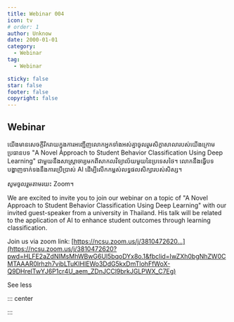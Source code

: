 ```yaml
---
title: Webinar 004
icon: tv
# order: 1
author: Unknow
date: 2000-01-01
category:
  - Webinar
tag:
  - Webinar

sticky: false
star: false
footer: false
copyright: false
---
```


## Webinar

យើងមានសេចក្តីរីករាយក្នុងការអញ្ជើញលោកអ្នកទាំងអស់គ្នាចូលរួមសិក្ខាសាលារបស់យើងក្រោមប្រធានបទ "A Novel Approach to Student Behavior Classification Using Deep Learning" ជាមួយនឹងសាស្ត្រាចារ្យមកពីសាកលវិទ្យាល័យមួយនៃប្រទេសថៃ។ លោកនឹងធ្វើបទបង្ហាញទាក់ទងនឹងការប្រើប្រាស់ AI ដើម្បីលើកកម្ពស់លទ្ធផលសិក្សារបស់សិស្ស។

សូមចូលរួមតាមរយះ Zoom។

We are excited to invite you to join our webinar on a topic of "A Novel Approach to Student Behavior Classification Using Deep Learning" with our invited guest-speaker from a university in Thailand. His talk will be related to the application of AI to enhance student outcomes through learning classification.

Join us via zoom link: [https://ncsu.zoom.us/j/3810472620...](https://ncsu.zoom.us/j/3810472620?pwd=HLFE2aZdNIMsMhWBwG6Ul5bqoDYx8o.1&fbclid=IwZXh0bgNhZW0CMTAAAR0lrhzh7vibLTuKIHIEWo3DdG5kxDmTlohFfWoX-Q9DHrelTwYJ6P1cr4U_aem_ZDnJCCl9brkJGLPWX_C7Eg)

See less

::: center

<!-- <img src="C:\Users\muysengly\Desktop\my_github\cics\src\webinar\image-20250225115816789.png" alt="image-20250225115816789" /> -->

:::
